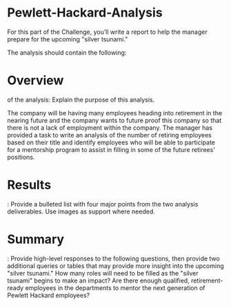 # Pewlett-Hackard-Analysis


For this part of the Challenge, you’ll write a report to help the manager prepare for the upcoming "silver tsunami."

The analysis should contain the following:

# Overview

of the analysis: Explain the purpose of this analysis.

The company will be having many employees heading into retirement in the nearing future and the company wants to future proof this company so that there is not a lack of employment within the company. The manager has provided a task to write an analysis of the number of retiring employees based on their title and identify employees who will be able to participate for a mentorship program to assist in filling in some of the future retirees' positions.

# Results
: Provide a bulleted list with four major points from the two analysis deliverables. Use images as support where needed.


# Summary
: Provide high-level responses to the following questions, then provide two additional queries or tables that may provide more insight into the upcoming "silver tsunami."
How many roles will need to be filled as the "silver tsunami" begins to make an impact?
Are there enough qualified, retirement-ready employees in the departments to mentor the next generation of Pewlett Hackard employees?
